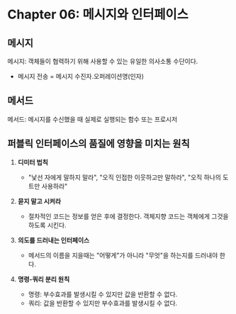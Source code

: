 # Chapter 06: 메시지와 인터페이스

## 메시지
메시지: 객체들이 협력하기 위해 사용할 수 있는 유일한 의사소통 수단이다.
- 메시지 전송 = 메시지 수진자.오퍼레이션명(인자)

## 메서드
메서드: 메시지를 수신했을 때 실제로 실행되는 함수 또는 프로시저

## 퍼블릭 인터페이스의 품질에 영향을 미치는 원칙
1. **디미터 법칙**
    - "낯선 자에게 말하지 말라", "오직 인접한 이웃하고만 말하라", "오직 하나의 도트만 사용하라"

2. **묻지 말고 시켜라**
    - 절차적인 코드는 정보를 얻은 후에 결정한다. 객체지향 코드는 객체에게 그것을 하도록 시킨다.

3. **의도를 드러내는 인터페이스**
    - 메서드의 이름을 지을때는 "어떻게"가 아니라 "무엇"을 하는지를 드러내야 한다.

4. **명령-쿼리 분리 원칙**
    - 명령: 부수효과를 발생시킬 수 있지만 값을 반환할 수 없다.
    - 쿼리: 값을 반환할 수 있지만 부수효과를 발생시킬 수 없다.
